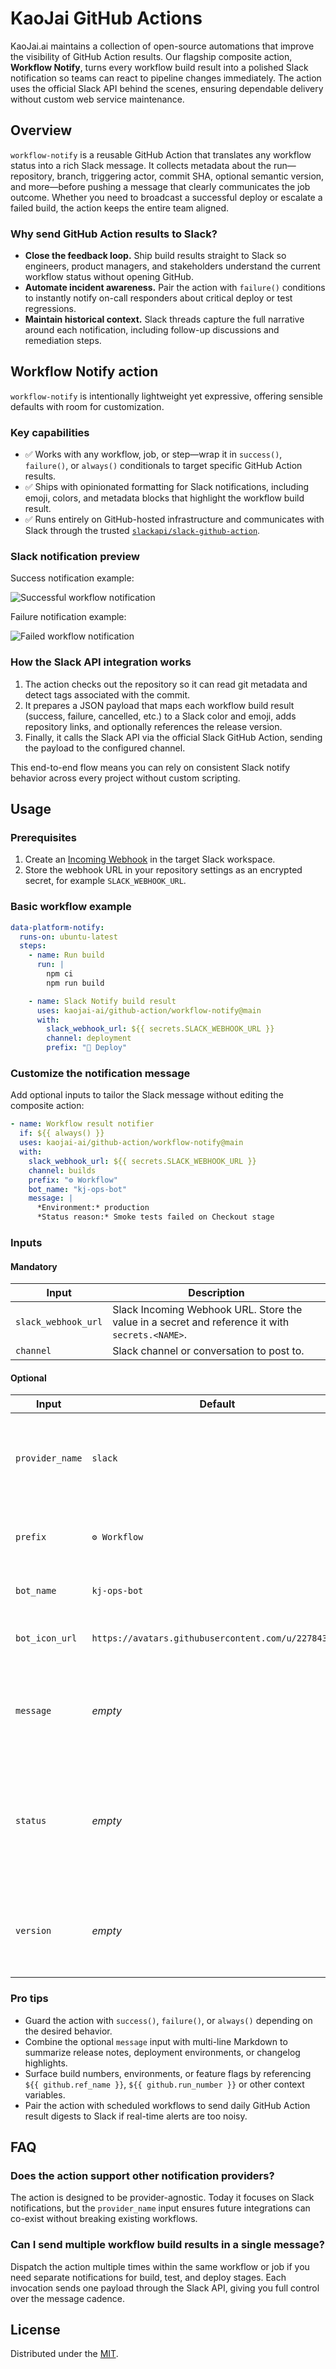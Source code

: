 # KaoJai GitHub Actions

KaoJai.ai maintains a collection of open-source automations that improve the visibility of GitHub Action results. Our flagship
composite action, **Workflow Notify**, turns every workflow build result into a polished Slack notification so teams can react to
pipeline changes immediately. The action uses the official Slack API behind the scenes, ensuring dependable delivery without
custom web service maintenance.

## Overview

`workflow-notify` is a reusable GitHub Action that translates any workflow status into a rich Slack message. It collects
metadata about the run—repository, branch, triggering actor, commit SHA, optional semantic version, and more—before pushing a
message that clearly communicates the job outcome. Whether you need to broadcast a successful deploy or escalate a failed build,
the action keeps the entire team aligned.

### Why send GitHub Action results to Slack?

- **Close the feedback loop.** Ship build results straight to Slack so engineers, product managers, and stakeholders understand
  the current workflow status without opening GitHub.
- **Automate incident awareness.** Pair the action with `failure()` conditions to instantly notify on-call responders about
  critical deploy or test regressions.
- **Maintain historical context.** Slack threads capture the full narrative around each notification, including follow-up
  discussions and remediation steps.

## Workflow Notify action

`workflow-notify` is intentionally lightweight yet expressive, offering sensible defaults with room for customization.

### Key capabilities

- ✅ Works with any workflow, job, or step—wrap it in `success()`, `failure()`, or `always()` conditionals to target specific
  GitHub Action results.
- ✅ Ships with opinionated formatting for Slack notifications, including emoji, colors, and metadata blocks that highlight the
  workflow build result.
- ✅ Runs entirely on GitHub-hosted infrastructure and communicates with Slack through the trusted [`slackapi/slack-github-action`](https://github.com/slackapi/slack-github-action).

### Slack notification preview

Success notification example:

![Successful workflow notification](workflow-notify/images/success.png)

Failure notification example:

![Failed workflow notification](workflow-notify/images/failure.png)

### How the Slack API integration works

1. The action checks out the repository so it can read git metadata and detect tags associated with the commit.
2. It prepares a JSON payload that maps each workflow build result (success, failure, cancelled, etc.) to a Slack color and
   emoji, adds repository links, and optionally references the release version.
3. Finally, it calls the Slack API via the official Slack GitHub Action, sending the payload to the configured channel.

This end-to-end flow means you can rely on consistent Slack notify behavior across every project without custom scripting.

## Usage

### Prerequisites

1. Create an [Incoming Webhook](https://api.slack.com/messaging/webhooks) in the target Slack workspace.
2. Store the webhook URL in your repository settings as an encrypted secret, for example `SLACK_WEBHOOK_URL`.

### Basic workflow example

```yaml
data-platform-notify:
  runs-on: ubuntu-latest
  steps:
    - name: Run build
      run: |
        npm ci
        npm run build

    - name: Slack Notify build result
      uses: kaojai-ai/github-action/workflow-notify@main
      with:
        slack_webhook_url: ${{ secrets.SLACK_WEBHOOK_URL }}
        channel: deployment
        prefix: "🚀 Deploy"
```

### Customize the notification message

Add optional inputs to tailor the Slack message without editing the composite action:

```yaml
- name: Workflow result notifier
  if: ${{ always() }}
  uses: kaojai-ai/github-action/workflow-notify@main
  with:
    slack_webhook_url: ${{ secrets.SLACK_WEBHOOK_URL }}
    channel: builds
    prefix: "⚙️ Workflow"
    bot_name: "kj-ops-bot"
    message: |
      *Environment:* production
      *Status reason:* Smoke tests failed on Checkout stage
```

### Inputs

#### Mandatory

| Input | Description |
| --- | --- |
| `slack_webhook_url` | Slack Incoming Webhook URL. Store the value in a secret and reference it with `secrets.<NAME>`. |
| `channel` | Slack channel or conversation to post to. |

#### Optional

| Input | Default | Description |
| --- | --- | --- |
| `provider_name` | `slack` | Future-facing provider toggle. Currently only Slack is implemented. |
| `prefix` | `⚙️ Workflow` | Title prefix shown next to the workflow status. |
| `bot_name` | `kj-ops-bot` | Display name of the Slack bot. |
| `bot_icon_url` | `https://avatars.githubusercontent.com/u/227843191` | Optional avatar URL for the Slack bot. |
| `message` | _empty_ | Rich Slack Markdown body appended under the workflow metadata. |
| `status` | _empty_ | Overrides GitHub's computed job status (`success`, `failure`, `cancelled`, etc.). Leave empty to autodetect. |
| `version` | _empty_ | Overrides the version shown in the notification. Useful for custom release tags. |

### Pro tips

- Guard the action with `success()`, `failure()`, or `always()` depending on the desired behavior.
- Combine the optional `message` input with multi-line Markdown to summarize release notes, deployment environments, or changelog
  highlights.
- Surface build numbers, environments, or feature flags by referencing `${{ github.ref_name }}`, `${{ github.run_number }}` or
  other context variables.
- Pair the action with scheduled workflows to send daily GitHub Action result digests to Slack if real-time alerts are too noisy.

## FAQ

### Does the action support other notification providers?

The action is designed to be provider-agnostic. Today it focuses on Slack notifications, but the `provider_name` input ensures
future integrations can co-exist without breaking existing workflows.

### Can I send multiple workflow build results in a single message?

Dispatch the action multiple times within the same workflow or job if you need separate notifications for build, test, and deploy
stages. Each invocation sends one payload through the Slack API, giving you full control over the message cadence.

## License

Distributed under the [MIT](LICENSE).
